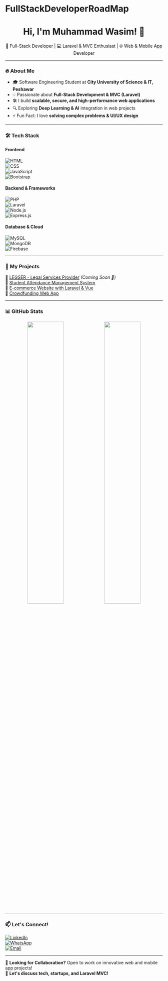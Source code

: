 # FullStackDeveloperRoadMap
<h1 align="center">Hi, I'm Muhammad Wasim! 👋</h1>

<p align="center">
  🚀 Full-Stack Developer | 💻 Laravel & MVC Enthusiast | 🌐 Web & Mobile App Developer
</p>

---

### 🔥 About Me  
- 🎓 Software Engineering Student at **City University of Science & IT, Peshawar**  
- 💡 Passionate about **Full-Stack Development & MVC (Laravel)**  
- 🛠️ I build **scalable, secure, and high-performance web applications**  
- 🔍 Exploring **Deep Learning & AI** integration in web projects  
- ⚡ Fun Fact: I love **solving complex problems & UI/UX design**  

---

### 🛠️ Tech Stack  
#### **Frontend**  
![HTML](https://img.shields.io/badge/HTML5-E34F26?style=for-the-badge&logo=html5&logoColor=white)  
![CSS](https://img.shields.io/badge/CSS3-1572B6?style=for-the-badge&logo=css3&logoColor=white)  
![JavaScript](https://img.shields.io/badge/JavaScript-F7DF1E?style=for-the-badge&logo=javascript&logoColor=black)  
![Bootstrap](https://img.shields.io/badge/Bootstrap-563D7C?style=for-the-badge&logo=bootstrap&logoColor=white)  

#### **Backend & Frameworks**  
![PHP](https://img.shields.io/badge/PHP-777BB4?style=for-the-badge&logo=php&logoColor=white)  
![Laravel](https://img.shields.io/badge/Laravel-FF2D20?style=for-the-badge&logo=laravel&logoColor=white)  
![Node.js](https://img.shields.io/badge/Node.js-339933?style=for-the-badge&logo=nodedotjs&logoColor=white)  
![Express.js](https://img.shields.io/badge/Express.js-000000?style=for-the-badge&logo=express&logoColor=white)  

#### **Database & Cloud**  
![MySQL](https://img.shields.io/badge/MySQL-4479A1?style=for-the-badge&logo=mysql&logoColor=white)  
![MongoDB](https://img.shields.io/badge/MongoDB-47A248?style=for-the-badge&logo=mongodb&logoColor=white)  
![Firebase](https://img.shields.io/badge/Firebase-FFCA28?style=for-the-badge&logo=firebase&logoColor=black)  

---

### 🌟 My Projects  
🔹 [LEGSER - Legal Services Provider](#) *(Coming Soon 🚀)*  
🔹 [Student Attendance Management System](#)  
🔹 [E-commerce Website with Laravel & Vue](#)  
🔹 [Crowdfunding Web App](#)  

---

### 📊 GitHub Stats  
<p align="center">
  <img src="https://github-readme-stats.vercel.app/api?username=MuhammadWasim&show_icons=true&theme=dark" width="48%"/> 
  <img src="https://github-readme-streak-stats.herokuapp.com/?user=MuhammadWasim&theme=dark" width="48%"/>
</p>

---

### 📫 Let's Connect!  
[![LinkedIn](https://img.shields.io/badge/LinkedIn-blue?style=for-the-badge&logo=linkedin)](https://linkedin.com/in/muhammadwasim)  
[![WhatsApp](https://img.shields.io/badge/WhatsApp-25D366?style=for-the-badge&logo=whatsapp&logoColor=white)](https://wa.me/03257627554)  
[![Email](https://img.shields.io/badge/Email-D14836?style=for-the-badge&logo=gmail&logoColor=white)](mailto:your_email@example.com)  

---

👀 **Looking for Collaboration?** Open to work on innovative web and mobile app projects!  
💬 **Let's discuss tech, startups, and Laravel MVC!**  
